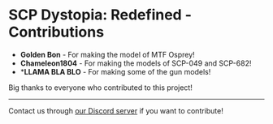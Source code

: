# SCP Dystopia: Redefined - Contributions

- **Golden Bon** - For making the model of MTF Osprey!
- **Chameleon1804** - For making the models of SCP-049 and SCP-682!
- ***LLAMA BLA BLO** - For making some of the gun models!

Big thanks to everyone who contributed to this project!

***

Contact us through [our Discord server](https://discord.gg/uQCvfFG5u6) if you want to contribute!
